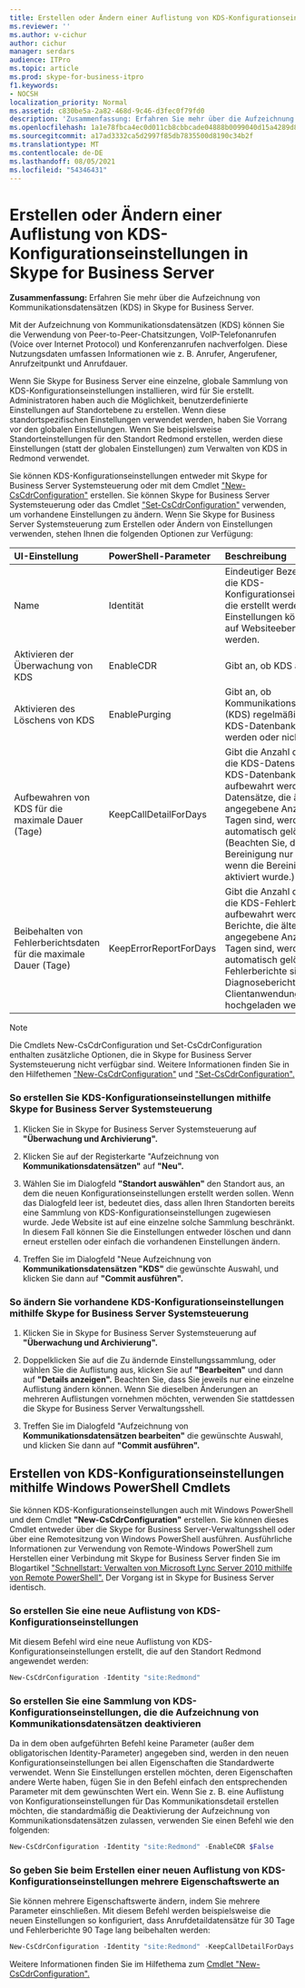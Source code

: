 ```yaml
---
title: Erstellen oder Ändern einer Auflistung von KDS-Konfigurationseinstellungen in Skype for Business Server
ms.reviewer: ''
ms.author: v-cichur
author: cichur
manager: serdars
audience: ITPro
ms.topic: article
ms.prod: skype-for-business-itpro
f1.keywords:
- NOCSH
localization_priority: Normal
ms.assetid: c830be5a-2a82-468d-9c46-d3fec0f79fd0
description: 'Zusammenfassung: Erfahren Sie mehr über die Aufzeichnung von Kommunikationsdatensätzen (KDS) in Skype for Business Server.'
ms.openlocfilehash: 1a1e78fbca4ec0d011cb8cbbcade04888b0099040d15a4289d8cc846cfef825b
ms.sourcegitcommit: a17ad3332ca5d2997f85db7835500d8190c34b2f
ms.translationtype: MT
ms.contentlocale: de-DE
ms.lasthandoff: 08/05/2021
ms.locfileid: "54346431"
---
```

# <a name="create-or-modify-a-collection-of-cdr-configuration-settings-in-skype-for-business-server"></a>Erstellen oder Ändern einer Auflistung von KDS-Konfigurationseinstellungen in Skype for Business Server
 
**Zusammenfassung:** Erfahren Sie mehr über die Aufzeichnung von Kommunikationsdatensätzen (KDS) in Skype for Business Server.
  
Mit der Aufzeichnung von Kommunikationsdatensätzen (KDS) können Sie die Verwendung von Peer-to-Peer-Chatsitzungen, VoIP-Telefonanrufen (Voice over Internet Protocol) und Konferenzanrufen nachverfolgen. Diese Nutzungsdaten umfassen Informationen wie z. B. Anrufer, Angerufener, Anrufzeitpunkt und Anrufdauer.
  
Wenn Sie Skype for Business Server eine einzelne, globale Sammlung von KDS-Konfigurationseinstellungen installieren, wird für Sie erstellt. Administratoren haben auch die Möglichkeit, benutzerdefinierte Einstellungen auf Standortebene zu erstellen. Wenn diese standortspezifischen Einstellungen verwendet werden, haben Sie Vorrang vor den globalen Einstellungen. Wenn Sie beispielsweise Standorteinstellungen für den Standort Redmond erstellen, werden diese Einstellungen (statt der globalen Einstellungen) zum Verwalten von KDS in Redmond verwendet.
  
Sie können KDS-Konfigurationseinstellungen entweder mit Skype for Business Server Systemsteuerung oder mit dem Cmdlet ["New-CsCdrConfiguration"](/powershell/module/skype/new-cscdrconfiguration?view=skype-ps) erstellen. Sie können Skype for Business Server Systemsteuerung oder das Cmdlet ["Set-CsCdrConfiguration"](/powershell/module/skype/set-cscdrconfiguration?view=skype-ps) verwenden, um vorhandene Einstellungen zu ändern. Wenn Sie Skype for Business Server Systemsteuerung zum Erstellen oder Ändern von Einstellungen verwenden, stehen Ihnen die folgenden Optionen zur Verfügung:
  
|**UI-Einstellung**|**PowerShell-Parameter**|**Beschreibung**|
|:-----|:-----|:-----|
|Name  <br/> |Identität  <br/> |Eindeutiger Bezeichner für die KDS-Konfigurationseinstellungen, die erstellt werden. Diese Einstellungen können nur auf Websiteebene erstellt werden.  <br/> |
|Aktivieren der Überwachung von KDS  <br/> |EnableCDR  <br/> |Gibt an, ob KDS aktiviert ist.  <br/> |
|Aktivieren des Löschens von KDS  <br/> |EnablePurging  <br/> |Gibt an, ob Kommunikationsdatensätze (KDS) regelmäßig aus der KDS-Datenbank gelöscht werden oder nicht.  <br/> |
|Aufbewahren von KDS für die maximale Dauer (Tage)  <br/> |KeepCallDetailForDays  <br/> |Gibt die Anzahl der Tage an, die KDS-Datensätze in der KDS-Datenbank aufbewahrt werden. Datensätze, die älter als die angegebene Anzahl von Tagen sind, werden automatisch gelöscht. (Beachten Sie, dass die Bereinigung nur erfolgt, wenn die Bereinigung aktiviert wurde.)  <br/> |
|Beibehalten von Fehlerberichtsdaten für die maximale Dauer (Tage)  <br/> |KeepErrorReportForDays  <br/> |Gibt die Anzahl der Tage an, die KDS-Fehlerberichte aufbewahrt werden. Berichte, die älter als die angegebene Anzahl von Tagen sind, werden automatisch gelöscht. KDS-Fehlerberichte sind Diagnoseberichte, die von Clientanwendungen hochgeladen werden.  <br/> |
   
> [!NOTE]
> Die Cmdlets New-CsCdrConfiguration und Set-CsCdrConfiguration enthalten zusätzliche Optionen, die in Skype for Business Server Systemsteuerung nicht verfügbar sind. Weitere Informationen finden Sie in den Hilfethemen ["New-CsCdrConfiguration"](/powershell/module/skype/new-cscdrconfiguration?view=skype-ps) und ["Set-CsCdrConfiguration".](/powershell/module/skype/set-cscdrconfiguration?view=skype-ps)
  
### <a name="to-create-cdr-configuration-settings-by-using-skype-for-business-server-control-panel"></a>So erstellen Sie KDS-Konfigurationseinstellungen mithilfe Skype for Business Server Systemsteuerung

1. Klicken Sie in Skype for Business Server Systemsteuerung auf **"Überwachung und Archivierung".**
    
2. Klicken Sie auf der Registerkarte "Aufzeichnung von **Kommunikationsdatensätzen"** auf **"Neu".**
    
3. Wählen Sie im Dialogfeld **"Standort auswählen"** den Standort aus, an dem die neuen Konfigurationseinstellungen erstellt werden sollen. Wenn das Dialogfeld leer ist, bedeutet dies, dass allen Ihren Standorten bereits eine Sammlung von KDS-Konfigurationseinstellungen zugewiesen wurde. Jede Website ist auf eine einzelne solche Sammlung beschränkt. In diesem Fall können Sie die Einstellungen entweder löschen und dann erneut erstellen oder einfach die vorhandenen Einstellungen ändern.
    
4. Treffen Sie im Dialogfeld "Neue Aufzeichnung von **Kommunikationsdatensätzen "KDS"** die gewünschte Auswahl, und klicken Sie dann auf **"Commit ausführen".**
    
### <a name="to-modify-existing-cdr-configuration-settings-by-using-skype-for-business-server-control-panel"></a>So ändern Sie vorhandene KDS-Konfigurationseinstellungen mithilfe Skype for Business Server Systemsteuerung

1. Klicken Sie in Skype for Business Server Systemsteuerung auf **"Überwachung und Archivierung".**
    
2. Doppelklicken Sie auf die Zu ändernde Einstellungssammlung, oder wählen Sie die Auflistung aus, klicken Sie auf **"Bearbeiten"** und dann auf **"Details anzeigen".** Beachten Sie, dass Sie jeweils nur eine einzelne Auflistung ändern können. Wenn Sie dieselben Änderungen an mehreren Auflistungen vornehmen möchten, verwenden Sie stattdessen die Skype for Business Server Verwaltungsshell.
    
3. Treffen Sie im Dialogfeld "Aufzeichnung von **Kommunikationsdatensätzen bearbeiten"** die gewünschte Auswahl, und klicken Sie dann auf **"Commit ausführen".**
    
## <a name="creating-cdr-configuration-settings-by-using-windows-powershell-cmdlets"></a>Erstellen von KDS-Konfigurationseinstellungen mithilfe Windows PowerShell Cmdlets

Sie können KDS-Konfigurationseinstellungen auch mit Windows PowerShell und dem Cmdlet **"New-CsCdrConfiguration"** erstellen. Sie können dieses Cmdlet entweder über die Skype for Business Server-Verwaltungsshell oder über eine Remotesitzung von Windows PowerShell ausführen. Ausführliche Informationen zur Verwendung von Remote-Windows PowerShell zum Herstellen einer Verbindung mit Skype for Business Server finden Sie im Blogartikel ["Schnellstart: Verwalten von Microsoft Lync Server 2010 mithilfe von Remote PowerShell".](https://go.microsoft.com/fwlink/p/?linkId=255876) Der Vorgang ist in Skype for Business Server identisch.
  
### <a name="to-create-a-new-collection-of-cdr-configuration-settings"></a>So erstellen Sie eine neue Auflistung von KDS-Konfigurationseinstellungen

 Mit diesem Befehl wird eine neue Auflistung von KDS-Konfigurationseinstellungen erstellt, die auf den Standort Redmond angewendet werden:
    
  ```PowerShell
  New-CsCdrConfiguration -Identity "site:Redmond"
  ```

### <a name="to-create-a-collection-of-cdr-configuration-settings-that-disable-call-detail-recording"></a>So erstellen Sie eine Sammlung von KDS-Konfigurationseinstellungen, die die Aufzeichnung von Kommunikationsdatensätzen deaktivieren

 Da in dem oben aufgeführten Befehl keine Parameter (außer dem obligatorischen Identity-Parameter) angegeben sind, werden in den neuen Konfigurationseinstellungen bei allen Eigenschaften die Standardwerte verwendet. Wenn Sie Einstellungen erstellen möchten, deren Eigenschaften andere Werte haben, fügen Sie in den Befehl einfach den entsprechenden Parameter mit dem gewünschten Wert ein. Wenn Sie z. B. eine Auflistung von Konfigurationseinstellungen für Das Kommunikationsdetail erstellen möchten, die standardmäßig die Deaktivierung der Aufzeichnung von Kommunikationsdatensätzen zulassen, verwenden Sie einen Befehl wie den folgenden:
    
  ```PowerShell
  New-CsCdrConfiguration -Identity "site:Redmond" -EnableCDR $False
  ```

### <a name="to-specify-multiple-property-values-when-creating-a-new-collection-of-cdr-configuration-settings"></a>So geben Sie beim Erstellen einer neuen Auflistung von KDS-Konfigurationseinstellungen mehrere Eigenschaftswerte an

 Sie können mehrere Eigenschaftswerte ändern, indem Sie mehrere Parameter einschließen. Mit diesem Befehl werden beispielsweise die neuen Einstellungen so konfiguriert, dass Anrufdetaildatensätze für 30 Tage und Fehlerberichte 90 Tage lang beibehalten werden:
    
  ```PowerShell
  New-CsCdrConfiguration -Identity "site:Redmond" -KeepCallDetailForDays 30 -KeepErrorReportForDays 90
  ```

Weitere Informationen finden Sie im Hilfethema zum [Cmdlet "New-CsCdrConfiguration".](/powershell/module/skype/new-cscdrconfiguration?view=skype-ps)
